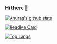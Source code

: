### Hi there 👋
[![Anurag's github stats](https://github-readme-stats.vercel.app/api?username=Weltolk&show_icons=true&theme=dark&include_all_commits=true)](https://github.com/Weltolk)

[![ReadMe Card](https://github-readme-stats.vercel.app/api/pin/?username=Weltolk&repo=Weltolk.github.io&show_owner=true&theme=dark)](https://github.com/Weltolk/Weltolk.github.io)

[![Top Langs](https://github-readme-stats.vercel.app/api/top-langs/?username=Weltolk&theme=dark&layout=compact)](https://github.com/Weltolk)

<!--
**Weltolk/Weltolk** is a ✨ _special_ ✨ repository because its `README.md` (this file) appears on your GitHub profile.

Here are some ideas to get you started:

- 🔭 I’m currently working on ...
- 🌱 I’m currently learning ...
- 👯 I’m looking to collaborate on ...
- 🤔 I’m looking for help with ...
- 💬 Ask me about ...
- 📫 How to reach me: ...
- 😄 Pronouns: ...
- ⚡ Fun fact: ...
-->
